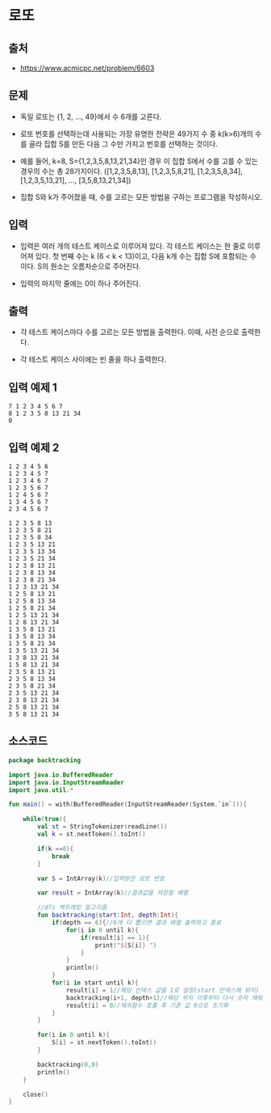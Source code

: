 # 로또

## 출처

* https://www.acmicpc.net/problem/6603

## 문제

* 독일 로또는 {1, 2, ..., 49}에서 수 6개를 고른다.

* 로또 번호를 선택하는데 사용되는 가장 유명한 전략은 49가지 수 중 k(k>6)개의 수를 골라 집합 S를 만든 다음 그 수만 가지고 번호를 선택하는 것이다.

* 예를 들어, k=8, S={1,2,3,5,8,13,21,34}인 경우 이 집합 S에서 수를 고를 수 있는 경우의 수는 총 28가지이다. ([1,2,3,5,8,13], [1,2,3,5,8,21], [1,2,3,5,8,34], [1,2,3,5,13,21], ..., [3,5,8,13,21,34])

* 집합 S와 k가 주어졌을 때, 수를 고르는 모든 방법을 구하는 프로그램을 작성하시오.

## 입력

* 입력은 여러 개의 테스트 케이스로 이루어져 있다. 각 테스트 케이스는 한 줄로 이루어져 있다. 첫 번째 수는 k (6 < k < 13)이고, 다음 k개 수는 집합 S에 포함되는 수이다. S의 원소는 오름차순으로 주어진다.

* 입력의 마지막 줄에는 0이 하나 주어진다. 

## 출력

* 각 테스트 케이스마다 수를 고르는 모든 방법을 출력한다. 이때, 사전 순으로 출력한다.

* 각 테스트 케이스 사이에는 빈 줄을 하나 출력한다.

## 입력 예제 1

```
7 1 2 3 4 5 6 7
8 1 2 3 5 8 13 21 34
0
```

## 입력 예제 2

```
1 2 3 4 5 6
1 2 3 4 5 7
1 2 3 4 6 7
1 2 3 5 6 7
1 2 4 5 6 7
1 3 4 5 6 7
2 3 4 5 6 7

1 2 3 5 8 13
1 2 3 5 8 21
1 2 3 5 8 34
1 2 3 5 13 21
1 2 3 5 13 34
1 2 3 5 21 34
1 2 3 8 13 21
1 2 3 8 13 34
1 2 3 8 21 34
1 2 3 13 21 34
1 2 5 8 13 21
1 2 5 8 13 34
1 2 5 8 21 34
1 2 5 13 21 34
1 2 8 13 21 34
1 3 5 8 13 21
1 3 5 8 13 34
1 3 5 8 21 34
1 3 5 13 21 34
1 3 8 13 21 34
1 5 8 13 21 34
2 3 5 8 13 21
2 3 5 8 13 34
2 3 5 8 21 34
2 3 5 13 21 34
2 3 8 13 21 34
2 5 8 13 21 34
3 5 8 13 21 34
```

## 소스코드

```kotlin
package backtracking

import java.io.BufferedReader
import java.io.InputStreamReader
import java.util.*

fun main() = with(BufferedReader(InputStreamReader(System.`in`))){

    while(true){
        val st = StringTokenizer(readLine())
        val k = st.nextToken().toInt()

        if(k ==0){
            break
        }

        var S = IntArray(k)//입력받은 로또 번호

        var result = IntArray(k)//결과값을 저장할 배열

        //dfs 백트래킹 알고리즘
        fun backtracking(start:Int, depth:Int){
            if(depth == 6){//6개 다 뽑으면 결과 배열 출력하고 종료
                for(i in 0 until k){
                    if(result[i] == 1){
                        print("${S[i]} ")
                    }
                }
                println()
            }
            for(i in start until k){
                result[i] = 1//해당 인덱스 값을 1로 설정(start 인덱스에 위치)
                backtracking(i+1, depth+1)//해당 위치 이후부터 다시 숫자 채워넣기
                result[i] = 0//재귀함수 호출 후 기존 값 0으로 초기화
            }
        }

        for(i in 0 until k){
            S[i] = st.nextToken().toInt()
        }

        backtracking(0,0)
        println()
    }

    close()
}
```
